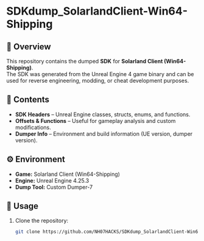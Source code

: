 # SDKdump_SolarlandClient-Win64-Shipping

## 📌 Overview
This repository contains the dumped **SDK** for **Solarland Client (Win64-Shipping)**.  
The SDK was generated from the Unreal Engine 4 game binary and can be used for reverse engineering, modding, or cheat development purposes.

## 📂 Contents
- **SDK Headers** – Unreal Engine classes, structs, enums, and functions.
- **Offsets & Functions** – Useful for gameplay analysis and custom modifications.
- **Dumper Info** – Environment and build information (UE version, dumper version).

## ⚙️ Environment
- **Game:** Solarland Client (Win64-Shipping)
- **Engine:** Unreal Engine 4.25.3  
- **Dump Tool:** Custom Dumper-7

## 🚀 Usage
1. Clone the repository:
   ```bash
   git clone https://github.com/NH07HACKS/SDKdump_SolarlandClient-Win64-Shipping.git
